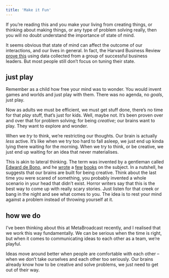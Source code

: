 ```yaml
---
title: 'Make it Fun'
---
```


If you’re reading this and you make your living from creating things, or thinking about making things, or any type of problem solving really, then you will no doubt understand the importance of state of mind.

It seems obvious that state of mind can affect the outcome of our interactions, and our lives in general. In fact, the Harvard Business Review [prove this](https://hbr.org/2014/12/how-your-state-of-mind-affects-your-performance) using data collected from a group of successful business leaders. But most people still don’t focus on tuning their state.

## just play

Remember as a child how free your mind was to wonder. You would invent games and worlds and just play with them. There was no agenda, no _goals_, just play.

Now as adults we must be efficient, we must get stuff done, there’s no time for that _play_ stuff, that’s just for kids. Well, maybe not. It’s been proven over and over that for problem solving; for being _creative_; our brains want to play. They want to explore and wonder.

When we _try_ to think, we’re restricting our thoughts. Our brain is actually _less_ active. It’s like when we try too hard to fall asleep, we just end up kinda lying there waiting for the morning. When we try to think, or be creative, we just end up waiting for an idea that never materialises.

This is akin to lateral thinking. The term was invented by a gentleman called [Edward de Bono](https://en.wikipedia.org/wiki/Edward_de_Bono), and he [wrote](http://www.amazon.co.uk/PO-Beyond-Yes-Edward-Bono/dp/0140137823/ref=la_B000AQ3GY6_1_31?s=books&ie=UTF8&qid=1439545901&sr=1-31) a [few](http://www.amazon.co.uk/Lateral-Thinking-Management-Edward-Bono/dp/0140137807/ref=sr_1_18?s=books&ie=UTF8&qid=1439545943&sr=1-18) [books](http://www.amazon.co.uk/Lateral-Thinking-A-Textbook-Creativity/dp/0141033088) on the subject. In a nutshell, he suggests that our brains are built for being creative. Think about the last time you were scared of something, you probably invented a whole scenario in your head that didn’t exist. Horror writers say that this is the best way to come up with really scary stories. Just listen for that creek or bang in the night and see what comes to you. The idea is to rest your mind against a problem instead of throwing yourself at it.

## how we do

I’ve been thinking about this at MetaBroadcast recently, and I realised that we work this way fundamentally. We can be serious when the time is right, but when it comes to communicating ideas to each other as a team, we’re playful.

Ideas move around better when people are comfortable with each other – when we don’t take ourselves and each other too seriously. Our brains already know how to be creative and solve problems, we just need to get out of their way.
